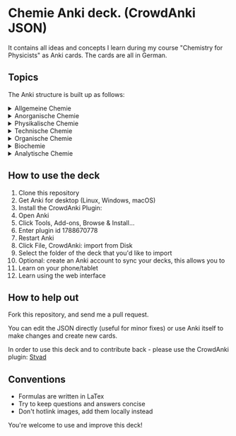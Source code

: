 # Chemie Anki deck. (CrowdAnki JSON)

It contains all ideas and concepts I learn during my course "Chemistry for Physicists" as Anki cards. The cards are all in German.

## Topics
The Anki structure is built up as follows:

<details>
  <summary>Allgemeine Chemie</summary>

  <details>
    <summary>&nbsp;&nbsp;i. Atomaufbau</summary>

    * [ ] Thomsonsche Atommodell
    * [ ] Rutherford Atommodell
    * [ ] Balmer-Serie
    * [ ] Bohr'sche Postulat
    * [ ] Quantenmechanik
    * [ ] Wellenfunktion
    * [ ] Schrödinger Gleichung
    * [ ] Hamiltonoperator
    * [ ] Quantenzahl
    * [ ] Entartung (Quantenmechanik)
    * [ ] Atomorbital
    * [ ] Pauling-Schreibweise
    * [ ] Hundsche Regel
    * [ ] Regel des Energieminimums
    * [ ] Rumpfelektronen
    * [ ] Valenzelektronen
    * [ ] Ionisiserungsenergie
    * [ ] Elektronenaffinität
    * [ ] Elektronegativität
    * [ ] Atomgewicht
    * [ ] Atomradius
  </details>

  <details>
    <summary>&nbsp;&nbsp;ii. Periodensystem der Elemente</summary>

    * [ ] Periodensystem
    * [ ] Alkalimetalle
    * [ ] Alkalimetalle
    * [ ] Erdalkalimetalle
    * [ ] Übergangsmetalle
    * [ ] Lanthanoide
    * [ ] Actinoide
    * [ ] Metalle des p-Blocks
    * [ ] Halbmetalle
    * [ ] Nichtmetalle
    * [ ] Halogene
    * [ ] Edelgase
    * [ ] Hauptgruppen
    * [ ] Nebengruppen
    * [ ] Elektronenkonfiguration
    * [ ] Molekülion
    * [ ] IUPAC
    * [ ] Trivialname
    * [ ] Systematische Elementnamen
    * [ ] Aufbauprinzip
    * [ ] Edukte
    * [ ] Anion
    * [ ] Kation
    * [ ] Massenzahl
    * [ ] Nukleonenzahl
    * [ ] Masseneinheit
    * [ ] Nuklid
    * [ ] Isotope
    * [ ] Reinelement
    * [ ] Mischelement
    * [ ] Atommasse
  </details>

  <details>
    <summary>&nbsp;&nbsp;iii. Chemische Bindungen</summary>

    * [ ] Prinzip vom kleinsten Zwang
    * [ ] Ionische Bindung
    * [ ] Isomerie
    * [ ] Summenformel
    * [ ] Dissoziation
    * [ ] Löslichkeitsprodukt
    * [ ] Phasenübergänge
    * [ ] Gemisch
  </details>

  <details>
    <summary>&nbsp;&nbsp;iv. Grundlagen der Stöchiometrie</summary>

    * [ ] Gesetz der konstanten Proportionen
    * [ ] Gesetz der multiplen Proportionen
    * [ ] Massenerhaltungssatz
    * [ ] Teilchenzahl
    * [ ] Stoffmenge
    * [ ] Konzentration
    * [ ] Molalität
    * [ ] Molenbruch
    * [ ] Aktivität
    * [ ] Molare Reaktionsenthalphie
    * [ ] Gleichgewichtskonstante
  </details>

  <details>
    <summary>&nbsp;&nbsp;v. Säuren, Basen und Salze</summary>

    * [ ] Säure - Base Gleichung
    * [ ] Autoprotolyse
    * [ ] pH-Wert
    * [ ] Säure-Base Titration
  </details>

  <details>
    <summary>&nbsp;&nbsp;vi. Redoxreaktionen</summary>

    * [ ] Redox-Reaktion
    * [ ] Oxidationszahl
    * [ ] Oxidationsmittel
    * [ ] Reduktionsmittel
  </details>
</details>

<details>
  <summary>Anorganische Chemie</summary>

  <details>
    <summary>&nbsp;&nbsp;i. Chemie der Metalle</summary>

    * [ ] Kristalle
    * [ ] Kristallstruktur
    * [ ] Kristallstrukturanalyse
    * [ ] Kristallwasser
    * [ ] Einkristall
    * [ ] Kugelpackung
    * [ ] Koordinationszahl
    * [ ] Elektronengasmodell
    * [ ] Duktilität
    * [ ] Valenzband
    * [ ] Leitungsband
    * [ ] Unedle Metalle
    * [ ] Elektrochemische Spannungsreihe
    * [ ] Daniell-Element
    * [ ] Leichtmetalle
    * [ ] Schwermetalle
  </details>

  <details>
    <summary>&nbsp;&nbsp;ii. Chemie der Nichtmetalle</summary>

    *
  </details>

  <details>
    <summary>&nbsp;&nbsp;iii. Komplexchemie, einschließlich der Bioanorganischen Chemie</summary>

    * Komplexometrie
    * Zentralkomplex
    * Ligand
    * Kristallfeldtheorie
    * Ligandenfeldtheorie
    * 18 Elektronen Regel
  </details>

  <details>
    <summary>&nbsp;&nbsp;iv. Festkörperchemie</summary>

    *
  </details>

  <details>
    <summary>&nbsp;&nbsp;v. Kristallographie</summary>

    *
  </details>

  <details>
    <summary>&nbsp;&nbsp;vi. Strukturchemie</summary>

    *
  </details>

  <details>
    <summary>&nbsp;&nbsp;vii. Metallorganische Chemie</summary>

    *
  </details>

  <details>
    <summary>&nbsp;&nbsp;iix. Kolloidchemie</summary>

    *
  </details>

  <details>
    <summary>&nbsp;&nbsp;ix. Atmosphärenchemie</summary>

    *
  </details>

  <details>
    <summary>&nbsp;&nbsp;x. Mineralsäuren</summary>

    *
  </details>
</details>

<details>
  <summary>Physikalische Chemie</summary>
  <details>
    <summary>&nbsp;&nbsp;i. Theoretische Chemie</summary>

    *
  </details>

  <details>
    <summary>&nbsp;&nbsp;ii. Chemische Thermodynamik</summary>

    * Destillation
  </details>

  <details>
    <summary>&nbsp;&nbsp;iii. Kinetik</summary>

    * Reaktionskinetik
    * Katalysator
    * Aktivierungsenergie
  </details>

  <details>
    <summary>&nbsp;&nbsp;iv. Spektroskopie</summary>

    *
  </details>

  <details>
    <summary>&nbsp;&nbsp;v. Elektrochemie</summary>

    *
  </details>
</details>

<details>
  <summary>Technische Chemie</summary>

  <details>
    <summary>&nbsp;&nbsp;vii. Chemische Geräte</summary>

    * [ ] Umkristallisation
    * [ ] Erlenmeyerkolben
    * [ ] Messkolben
    * [ ] Bürette
    * [ ] Uhrglas
    * [ ] Magnetrührer
    * [ ] Becherglas
    * [ ] Messzylinder
    * [ ] Trichter
    * [ ] Pippete
  </details>
</details>

<details>
  <summary>Organische Chemie</summary>

  <details>
    <summary>&nbsp;&nbsp;i. </summary>

    * Funktionelle Gruppen
    * Derivate
    * Farbstoff
    * Kohlenwasserstoffe
    * Halogenkohlenwasserstoffe sind Kohlenwasserstoffe
    * Sauerstoff- und Hydroxyverbindungen
      * Alkohole
      * Aldehyde
      * Ester
      * Ether
      * Ketone
      * Carbonsäuren
    * Stickstoffverbindungen
      * Amine
      * Amide
      * Diazoniumsalze
      * Nitroverbindungen, beispielsweise TNT
      * Nitrile
    * Schwefelverbindungen
      * Alkanthiole
      * Sulfide
      * Disulfide
      * Ester der Schwefelsäure
      * Sulfone
      * Sulfoxide
      * Thionamide
      * Thiolester
      * Thiosäure
    * Phosphorverbindungen
      * Phosphorsäureester
      * Phosphine, beispielsweise Triphenylphosphin
    * Metallorganische Verbindungen, beispielsweise Ferrocen
    * Einteilung nach Kohlenstoffgerüst
      * Aliphatische Kohlenwasserstoffe (Aliphaten)
      * Acyclische Kohlenwasserstoffe
      * Gesättigt (Alkane)
      * Ungesättigt (Alkene und Alkine)
      * Cyclische Kohlenwasserstoffe
      * Aromatische Kohlenwasserstoffe (Aromaten)
      * Einfache Aromaten
      * Kondensierte Aromaten
      * Heterocyclen
      * Biochemische Verbindungen (Alkaloide, Aminosäuren, Kohlenhydrate, Proteine, Steroide, Terpene, Vitamine)
  </details>
</details>

<details>
  <summary>Biochemie</summary>
  <details>
    <summary>&nbsp;&nbsp;i. Medizinische Biochemie</summary>

    *
  </details>

  <details>
    <summary>&nbsp;&nbsp;i. Ökologische Biochemie</summary>

    *
  </details>

  <details>
    <summary>&nbsp;&nbsp;i. <Pflanzenbiochemie/summary>

    *
  </details>

  <details>
    <summary>&nbsp;&nbsp;i. Immunbiochemie</summary>

    *
  </details>

  <details>
    <summary>&nbsp;&nbsp;i. Neurochemie</summary>

    *
  </details>

  <details>
    <summary>&nbsp;&nbsp;i. Naturstoffchemie</summary>

    *
  </details>

  <details>
    <summary>&nbsp;&nbsp;i. Enzymologie</summary>

    *
  </details>

  <details>
    <summary>&nbsp;&nbsp;i. Signaltransduktion</summary>

    *
  </details>
</details>

<details>
  <summary>Analytische Chemie</summary>

  <details>
    <summary>&nbsp;&nbsp;i. Qualitativer Analyse</summary>

    * Nachweisreaktionen
    * Flammenfärbung
    * Papierchromatographie
  </details>

  <details>
    <summary>&nbsp;&nbsp;ii. Quantitativer Analyse</summary>

    * Photometrie
    * Titration (Volumetrie)
    * Gravimetrie
    * Spektroskopie
    * Massenspektrometrie (MS)
    * Kernresonanz-Spektroskopie (NMR)
    * Chromatographie
    * Elektroanalytische Messmethoden
    * Chemosensoren
  </details>

  <details>
    <summary>&nbsp;&nbsp;iii. Strukturanalytik</summary>

    * Röntgenstrukturanalyse
  </details>
</details>


## How to use the deck
1. Clone this repository
1. Get Anki for desktop (Linux, Windows, macOS)
1. Install the CrowdAnki Plugin:
  1. Open Anki
  1. Click Tools, Add-ons, Browse & Install...
  1. Enter plugin id 1788670778
  1. Restart Anki
1. Click File, CrowdAnki: import from Disk
  1. Select the folder of the deck that you'd like to import
1. Optional: create an Anki account to sync your decks, this allows you to
  1. Learn on your phone/tablet
  1. Learn using the web interface

## How to help out

Fork this repository, and send me a pull request.

You can edit the JSON directly (useful for minor fixes) or use Anki itself to make changes and create new cards.

In order to use this deck and to contribute back - please use the CrowdAnki plugin: [Stvad](https://github.com/Stvad/CrowdAnki)

## Conventions

- Formulas are written in LaTex
- Try to keep questions and answers concise
- Don't hotlink images, add them locally instead

You're welcome to use and improve this deck!
